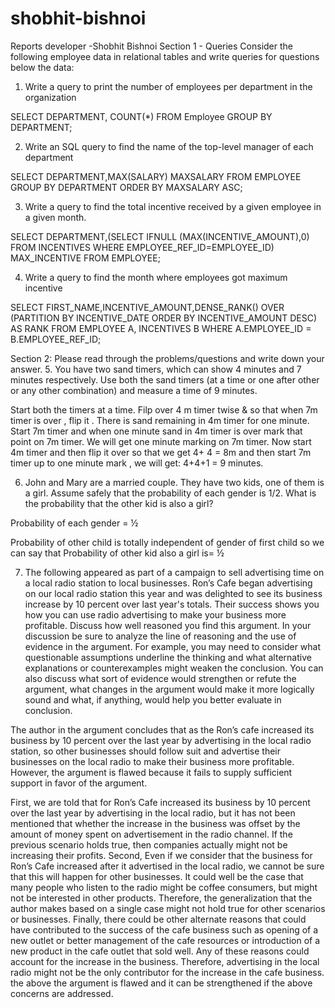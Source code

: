 # shobhit-bishnoi
Reports developer -Shobhit Bishnoi
Section 1 - Queries
Consider the following employee data in relational tables and write queries for questions below the data:
1.	Write a query to print the number of employees per department in the organization

SELECT DEPARTMENT, COUNT(*)
  FROM Employee
  GROUP BY DEPARTMENT;



2.	Write an SQL query to find the name of the top-level manager of each department

SELECT DEPARTMENT,MAX(SALARY) MAXSALARY FROM EMPLOYEE GROUP BY DEPARTMENT ORDER BY MAXSALARY ASC;


3.	Write a query to find the total incentive received by a given employee in a given month.

SELECT DEPARTMENT,(SELECT IFNULL (MAX(INCENTIVE_AMOUNT),0) FROM INCENTIVES WHERE EMPLOYEE_REF_ID=EMPLOYEE_ID) MAX_INCENTIVE FROM EMPLOYEE;


4.	Write a query to find the month where employees got maximum incentive

SELECT FIRST_NAME,INCENTIVE_AMOUNT,DENSE_RANK() OVER (PARTITION BY INCENTIVE_DATE ORDER BY  INCENTIVE_AMOUNT DESC) AS RANK FROM EMPLOYEE A, INCENTIVES B WHERE A.EMPLOYEE_ID = B.EMPLOYEE_REF_ID;



Section 2: Please read through the problems/questions and write down your answer. 
5. You have two sand timers, which can show 4 minutes and 7 minutes respectively. Use both the sand timers (at a time or one after other or any other combination) and measure a time of 9 minutes.

Start both the timers at a time.
Filp over 4 m timer twise & so that when 7m timer is over , flip it .
There is sand remaining in 4m timer for one minute.
Start 7m timer and when one minute sand in 4m timer is over mark that point on 7m timer.
We will get one minute marking on 7m timer.
Now start 4m timer and then flip it over so that we get 4+ 4 = 8m and then start 7m timer up to one minute mark , we will get:
4+4+1 = 9 minutes.


6. John and Mary are a married couple. They have two kids, one of them is a girl. Assume safely that the probability of each gender is 1/2. What is the probability that the other kid is also a girl?

Probability of each gender = ½

Probability of other child is totally independent of gender of first child so we can say that 
Probability of other kid also a girl is= ½ 







7.  The following appeared as part of a campaign to sell advertising time on a local radio station to local businesses. 
Ron’s Cafe began advertising on our local radio station this year and was delighted to see its business increase by 10 percent over last year's totals. Their success shows you how you can use radio advertising to make your business more profitable. 
Discuss how well reasoned you find this argument. In your discussion be sure to analyze the line of reasoning and the use of evidence in the argument. For example, you may need to consider what questionable assumptions underline the thinking and what alternative explanations or counterexamples might weaken the conclusion. You can also discuss what sort of evidence would strengthen or refute the argument, what changes in the argument would make it more logically sound and what, if anything, would help you better evaluate in conclusion.



The author in the argument concludes that as the Ron’s cafe increased its business by 10 percent over the last year by advertising in the local radio station, so other businesses should follow suit and advertise their businesses on the local radio to make their business more profitable. However, the argument is flawed because it fails to supply sufficient support in favor of the argument.

First, we are told that for Ron’s Cafe increased its business by 10 percent over the last year by advertising in the local radio, but it has not been mentioned that whether the increase in the business was offset by the amount of money spent on advertisement in the radio channel. If the previous scenario holds true, then companies actually might not be increasing their profits.
Second, Even if we consider that the business for Ron’s Cafe increased after it advertised in the local radio, we cannot be sure that this will happen for other businesses. It could well be the case that many people who listen to the radio might be coffee consumers, but might not be interested in other products. Therefore, the generalization that the author makes based on a single case might not hold true for other scenarios or businesses.
Finally, there could be other alternate reasons that could have contributed to the success of the cafe business such as opening of a new outlet or better management of the cafe resources or introduction of a new product in the cafe outlet that sold well. Any of these reasons could account for the increase in the business. Therefore, advertising in the local radio might not be the only contributor for the increase in the cafe business. the above the argument is flawed and it can be strengthened if the above concerns are addressed.
